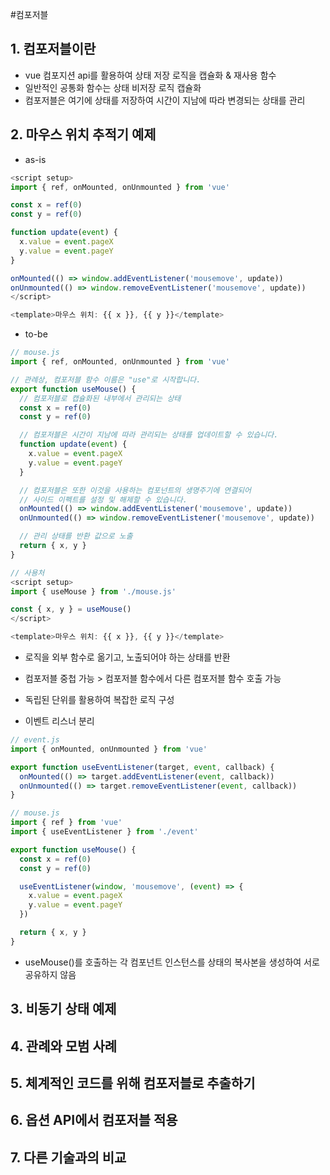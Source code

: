 #컴포저블

## 1. 컴포저블이란
- vue 컴포지션 api를 활용하여 상태 저장 로직을 캡슐화 & 재사용 함수
- 일반적인 공통화 함수는 상태 비저장 로직 캡슐화
- 컴포저블은 여기에 상태를 저장하여 시간이 지남에 따라 변경되는 상태를 관리

## 2. 마우스 위치 추적기 예제
- as-is
```js
<script setup>
import { ref, onMounted, onUnmounted } from 'vue'

const x = ref(0)
const y = ref(0)

function update(event) {
  x.value = event.pageX
  y.value = event.pageY
}

onMounted(() => window.addEventListener('mousemove', update))
onUnmounted(() => window.removeEventListener('mousemove', update))
</script>

<template>마우스 위치: {{ x }}, {{ y }}</template>
```
- to-be
```js
// mouse.js
import { ref, onMounted, onUnmounted } from 'vue'

// 관례상, 컴포저블 함수 이름은 "use"로 시작합니다.
export function useMouse() {
  // 컴포저블로 캡슐화된 내부에서 관리되는 상태
  const x = ref(0)
  const y = ref(0)

  // 컴포저블은 시간이 지남에 따라 관리되는 상태를 업데이트할 수 있습니다.
  function update(event) {
    x.value = event.pageX
    y.value = event.pageY
  }

  // 컴포저블은 또한 이것을 사용하는 컴포넌트의 생명주기에 연결되어
  // 사이드 이펙트를 설정 및 해제할 수 있습니다.
  onMounted(() => window.addEventListener('mousemove', update))
  onUnmounted(() => window.removeEventListener('mousemove', update))

  // 관리 상태를 반환 값으로 노출
  return { x, y }
}

// 사용처
<script setup>
import { useMouse } from './mouse.js'

const { x, y } = useMouse()
</script>

<template>마우스 위치: {{ x }}, {{ y }}</template>
```

- 로직을 외부 함수로 옮기고, 노출되어야 하는 상태를 반환
- 컴포저블 중첩 가능 > 컴포저블 함수에서 다른 컴포저블 함수 호출 가능
- 독립된 단위를 활용하여 복잡한 로직 구성

- 이벤트 리스너 분리
```js
// event.js
import { onMounted, onUnmounted } from 'vue'

export function useEventListener(target, event, callback) {
  onMounted(() => target.addEventListener(event, callback))
  onUnmounted(() => target.removeEventListener(event, callback))
}

// mouse.js
import { ref } from 'vue'
import { useEventListener } from './event'

export function useMouse() {
  const x = ref(0)
  const y = ref(0)

  useEventListener(window, 'mousemove', (event) => {
    x.value = event.pageX
    y.value = event.pageY
  })

  return { x, y }
}
```

- useMouse()를 호출하는 각 컴포넌트 인스턴스를 상태의 복사본을 생성하여 서로 공유하지 않음

## 3. 비동기 상태 예제
## 4. 관례와 모범 사례
## 5. 체계적인 코드를 위해 컴포저블로 추출하기
## 6. 옵션 API에서 컴포저블 적용
## 7. 다른 기술과의 비교
